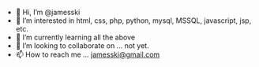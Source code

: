 - 👋 Hi, I’m @jamesski
- 👀 I’m interested in html, css, php, python, mysql, MSSQL, javascript, jsp, etc.
- 🌱 I’m currently learning all the above
- 💞️ I’m looking to collaborate on ...  not yet.
- 📫 How to reach me ... jamesski@gmail.com

<!---
jamesski/jamesski is a ✨ special ✨ repository because its `README.md` (this file) appears on your GitHub profile.
You can click the Preview link to take a look at your changes.
--->
